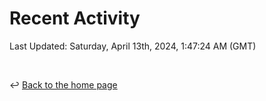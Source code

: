 # Recent Activity

<!--RECENT_ACTIVITY:start-->
<!--RECENT_ACTIVITY:end-->

<!--RECENT_ACTIVITY:last_update-->
Last Updated: Saturday, April 13th, 2024, 1:47:24 AM (GMT)
<!--RECENT_ACTIVITY:last_update_end-->

<br>

↩️ [Back to the home page](/README.md)
